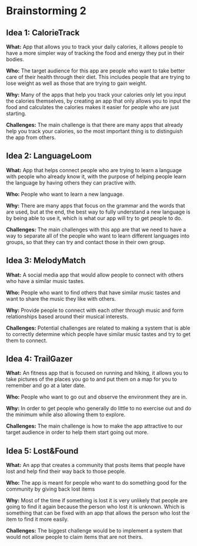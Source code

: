 Brainstorming 2
===

## Idea 1: CalorieTrack

**What:** App that allows you to track your daily calories, it allows people to have a more simpler way of tracking the food and energy they put in their bodies.

**Who:** The target audience for this app are people who want to take better care of their health through their diet. This includes people that are trying to lose weight as well as those that are trying to gain weight.

**Why:** Many of the apps that help you track your calories only let you input the calories themselves, by creating an app that only allows you to input the food and calculates the calories makes it easier for people who are just starting.

**Challenges:** The main challenge is that there are many apps that already help you track your calories, so the most important thing is to distinguish the app from others.


## Idea 2: LanguageLoom

**What:** App that helps connect people who are trying to learn a language with people who already know it, with the purpose of helping people learn the language by having others they can practive with.

**Who:** People who want to learn a new language.

**Why:** There are many apps that focus on the grammar and the words that are used, but at the end, the best way to fully understand a new language is by being able to use it, which is what our app will try to get people to do.

**Challenges:** The main challenges with this app are that we need to have a way to separate all of the people who want to learn different languages into  groups, so that they can try and contact those in their own group.


## Idea 3: MelodyMatch

**What:** A social media app that would allow people to connect with others who have a similar music tastes.

**Who:** People who want to find others that have similar music tastes and want to share the music they like with others.

**Why:** Provide people to connect with each other through music and form relationships based around their musical interests.

**Challenges:** Potential challenges are related to making a system that is able to correctly determine which people have similar music tastes and try to get them to connect.


## Idea 4: TrailGazer

**What:** An fitness app that is focused on running and hiking, it allows you to take pictures of the places you go to and put them on a map for you to remember and go at a later date.

**Who:** People who want to go out and observe the environment they are in.

**Why:** In order to get people who generally do little to no exercise out and do the minimum while also allowing them to explore.

**Challenges:** The main challenge is how to make the app attractive to our target audience in order to help them start going out more.


## Idea 5: Lost&Found

**What:** An app that creates a community that posts items that people have lost and help find their way back to those people.

**Who:** The app is meant for people who want to do something good for the community by giving back lost items

**Why:** Most of the time if something is lost it is very unlikely that people are going to find it again because the person who lost it is unknown. Which is something that can be fixed with an app that allows the person who lost the item to find it more easily.

**Challenges:** The biggest challenge would be to implement a system that would not allow people to claim items that are not theirs.
